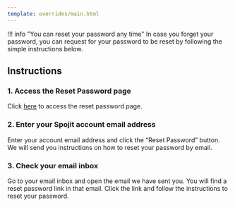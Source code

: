 ```yaml
---
template: overrides/main.html
---
```


!!! info "You can reset your password any time"
    In case you forget your password, you can request for your password to be reset by following the simple instructions below.

## Instructions
### 1. Access the Reset Password page

  Click [here](https://lite.spojit.com/account/forgotpass) to access the reset password page.

### 2. Enter your Spojit account email address

  Enter your account email address and click the “Reset Password” button. We will send you instructions on how to reset your password by email.

### 3. Check your email inbox

  Go to your email inbox and open the email we have sent you. You will find a reset password link in that email. Click the link and follow the instructions to reset your password.